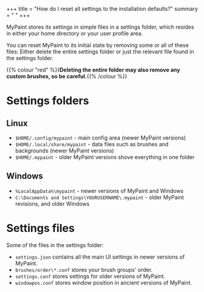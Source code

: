 +++
title = "How do I reset all settings to the installation defaults?"
summary = " "
+++

MyPaint stores its settings in simple files in a settings folder, which resides
in either your home directory or your user profile area.

You can reset MyPaint to its initial state by removing some or all of these files:
Either delete the entire settings folder or just the relevant file found in the
settings folder.

{{% colour "red" %}}**Deleting the entire folder may also remove any custom brushes,
so be careful.**{{% /colour %}}

# Settings folders
## Linux
- `$HOME/.config/mypaint` - main config area (newer MyPaint versions)
- `$HOME/.local/share/mypaint` - data files such as brushes and backgrounds (newer MyPaint versions)
- `$HOME/.mypaint` - older MyPaint versions shove everything in one folder

## Windows
- `%LocalAppData%\mypaint` - newer versions of MyPaint and Windows
- `C:\Documents and Settings\YOURUSERNAME\.mypaint` - older MyPaint revisions, and older Windows

# Settings files
Some of the files in the settings folder:
- `settings.json` contains all the main UI settings in newer versions of MyPaint.
- `brushes/order\*.conf` stores your brush groups' order.
- `settings.conf` stores settings for older versions of MyPaint.
- `windowpos.conf` stores window position in ancient versions of MyPaint.
